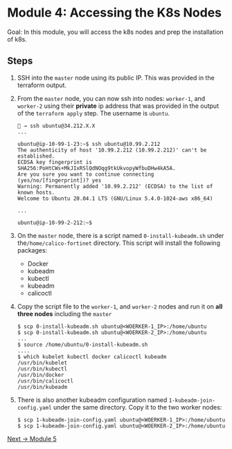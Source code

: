 # Module 4: Accessing the K8s Nodes

Goal: In this module, you will access the k8s nodes and prep the installation of k8s.

## Steps

1. SSH into the `master` node using its public IP. This was provided in the terraform output.

2. From the `master` node, you can now ssh into nodes:  `worker-1`, and `worker-2` using their **private** ip address that was provided in the output of the `terraform apply` step. The username is `ubuntu`.

    ```
    🐯 → ssh ubuntu@34.212.X.X
    ...

    ubuntu@ip-10-99-1-23:~$ ssh ubuntu@10.99.2.212
    The authenticity of host '10.99.2.212 (10.99.2.212)' can't be established.
    ECDSA key fingerprint is SHA256:PoHtCWs+MkJIxRSlQdNOqg9tkUkvopyWfbuDHw4kA5A.
    Are you sure you want to continue connecting (yes/no/[fingerprint])? yes
    Warning: Permanently added '10.99.2.212' (ECDSA) to the list of known hosts.
    Welcome to Ubuntu 20.04.1 LTS (GNU/Linux 5.4.0-1024-aws x86_64)

    ...

    ubuntu@ip-10-99-2-212:~$ 
    ```

3. On the `master` node, there is a script named `0-install-kubeadm.sh` under the`/home/calico-fortinet` directory. This script will install the following packages:

    - Docker
    - kubeadm
    - kubectl
    - kubeadm
    - calicoctl

4. Copy the script file to the  `worker-1`, and `worker-2` nodes and run it on **all three nodes** including the `master`

    ```
    $ scp 0-install-kubeadm.sh ubuntu@<WOERKER-1_IP>:/home/ubuntu
    $ scp 0-install-kubeadm.sh ubuntu@<WOERKER-2_IP>:/home/ubuntu
    ...
    $ source /home/ubuntu/0-install-kubeadm.sh
    ....
    $ which kubelet kubectl docker calicoctl kubeadm
    /usr/bin/kubelet
    /usr/bin/kubectl
    /usr/bin/docker
    /usr/bin/calicoctl
    /usr/bin/kubeadm
    ```

5. There is also another kubeadm configuration named `1-kubeadm-join-config.yaml` under the same directory. Copy it to the two worker nodes:

    ```
    $ scp 1-kubeadm-join-config.yaml ubuntu@<WOERKER-1_IP>:/home/ubuntu
    $ scp 1-kubeadm-join-config.yaml ubuntu@<WOERKER-2_IP>:/home/ubuntu
    ```

[Next -> Module 5](./modules/creating-your-k8s-cluster.md)
